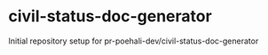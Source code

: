 # civil-status-doc-generator

Initial repository setup for pr-poehali-dev/civil-status-doc-generator